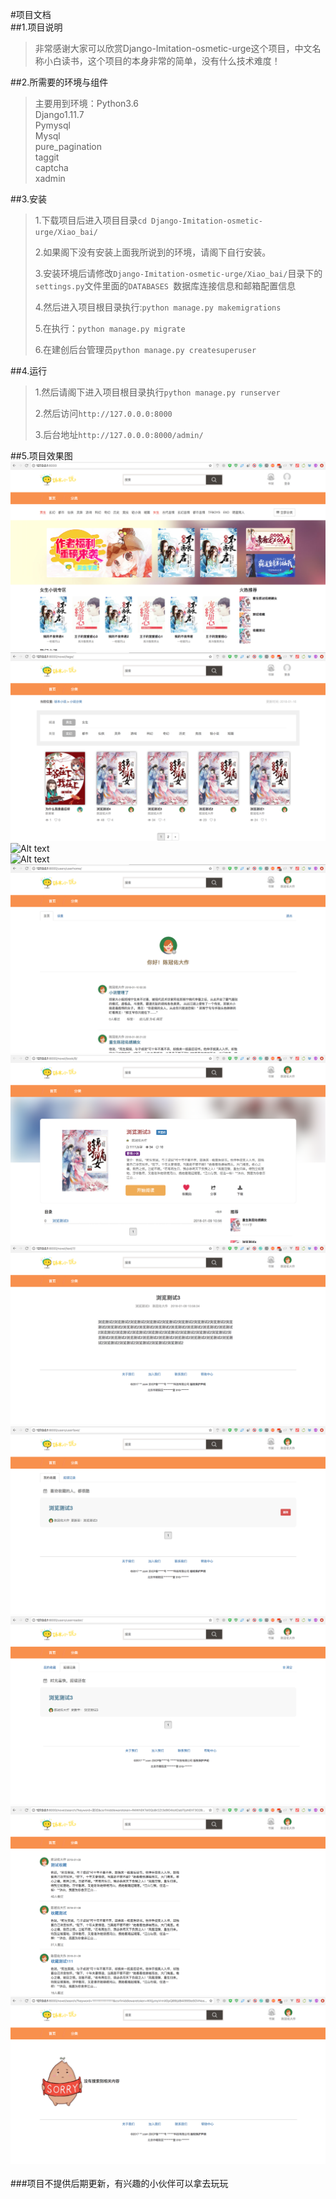 #项目文档
<br/>
##1.项目说明
>非常感谢大家可以欣赏Django-Imitation-osmetic-urge这个项目，中文名称小白读书，这个项目的本身非常的简单，没有什么技术难度！

##2.所需要的环境与组件
>主要用到环境：Python3.6<br/>
>Django1.11.7<br/>
>Pymysql<br/>
>Mysql<br/>
>pure_pagination<br/>
>taggit<br/>
>captcha<br/>
>xadmin<br/>

##3.安装
>1.下载项目后进入项目目录```cd Django-Imitation-osmetic-urge/Xiao_bai/```<br/>
>
>2.如果阁下没有安装上面我所说到的环境，请阁下自行安装。<br/>
>
>3.安装环境后请修改```Django-Imitation-osmetic-urge/Xiao_bai/```目录下的```settings.py```文件里面的```DATABASES ```数据库连接信息和邮箱配置信息<br/>
>
>4.然后进入项目根目录执行:```python manage.py makemigrations```<br/>
>
>5.在执行：```python manage.py migrate```
>
>6.在建创后台管理员```python manage.py createsuperuser```
><br/>


##4.运行
>1.然后请阁下进入项目根目录执行```python manage.py runserver```<br/>
>
>2.然后访问```http://127.0.0.0:8000```<br/>
>
>3.后台地址```http://127.0.0.0:8000/admin/```<br/>
>

##5.项目效果图
![Alt text](./images/1.png)<br/>
![Alt text](./images/2.png)<br/>
![Alt text](./images/3.png)<br/>
![Alt text](./images/4.png)<br/>
![Alt text](./images/5.png)<br/>
![Alt text](./images/6.png)<br/>
![Alt text](./images/7.png)<br/>
![Alt text](./images/8.png)<br/>
![Alt text](./images/9.png)<br/>
![Alt text](./images/10.png)<br/>
![Alt text](./images/11.png)<br/>
<br/>
###项目不提供后期更新，有兴趣的小伙伴可以拿去玩玩